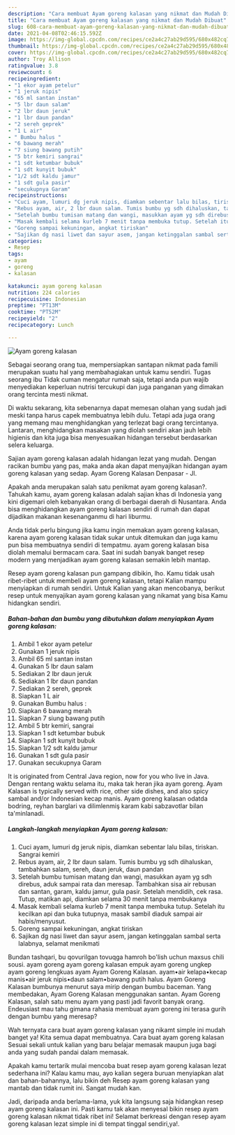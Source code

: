 ```yaml
---
description: "Cara membuat Ayam goreng kalasan yang nikmat dan Mudah Dibuat"
title: "Cara membuat Ayam goreng kalasan yang nikmat dan Mudah Dibuat"
slug: 608-cara-membuat-ayam-goreng-kalasan-yang-nikmat-dan-mudah-dibuat
date: 2021-04-08T02:46:15.592Z
image: https://img-global.cpcdn.com/recipes/ce2a4c27ab29d595/680x482cq70/ayam-goreng-kalasan-foto-resep-utama.jpg
thumbnail: https://img-global.cpcdn.com/recipes/ce2a4c27ab29d595/680x482cq70/ayam-goreng-kalasan-foto-resep-utama.jpg
cover: https://img-global.cpcdn.com/recipes/ce2a4c27ab29d595/680x482cq70/ayam-goreng-kalasan-foto-resep-utama.jpg
author: Troy Allison
ratingvalue: 3.8
reviewcount: 6
recipeingredient:
- "1 ekor ayam petelur"
- "1 jeruk nipis"
- "65 ml santan instan"
- "5 lbr daun salam"
- "2 lbr daun jeruk"
- "1 lbr daun pandan"
- "2 sereh geprek"
- "1 L air"
- " Bumbu halus "
- "6 bawang merah"
- "7 siung bawang putih"
- "5 btr kemiri sangrai"
- "1 sdt ketumbar bubuk"
- "1 sdt kunyit bubuk"
- "1/2 sdt kaldu jamur"
- "1 sdt gula pasir"
- "secukupnya Garam"
recipeinstructions:
- "Cuci ayam, lumuri dg jeruk nipis, diamkan sebentar lalu bilas, tiriskan. Sangrai kemiri"
- "Rebus ayam, air, 2 lbr daun salam. Tumis bumbu yg sdh dihaluskan, tambahkan salam, sereh, daun jeruk, daun pandan"
- "Setelah bumbu tumisan matang dan wangi, masukkan ayam yg sdh direbus, aduk sampai rata dan meresap. Tambahkan sisa air rebusan dan santan, garam, kaldu jamur, gula pasir. Setelah mendidih, cek rasa. Tutup, matikan api, diamkan selama 30 menit tanpa membukanya"
- "Masak kembali selama kurleb 7 menit tanpa membuka tutup. Setelah itu kecilkan api dan buka tutupnya, masak sambil diaduk sampai air habis/menyusut."
- "Goreng sampai kekuningan, angkat tiriskan"
- "Sajikan dg nasi liwet dan sayur asem, jangan ketinggalan sambal serta lalabnya, selamat menikmati"
categories:
- Resep
tags:
- ayam
- goreng
- kalasan

katakunci: ayam goreng kalasan 
nutrition: 224 calories
recipecuisine: Indonesian
preptime: "PT13M"
cooktime: "PT52M"
recipeyield: "2"
recipecategory: Lunch

---
```



![Ayam goreng kalasan](https://img-global.cpcdn.com/recipes/ce2a4c27ab29d595/680x482cq70/ayam-goreng-kalasan-foto-resep-utama.jpg)

Sebagai seorang orang tua, mempersiapkan santapan nikmat pada famili merupakan suatu hal yang membahagiakan untuk kamu sendiri. Tugas seorang ibu Tidak cuman mengatur rumah saja, tetapi anda pun wajib menyediakan keperluan nutrisi tercukupi dan juga panganan yang dimakan orang tercinta mesti nikmat.

Di waktu  sekarang, kita sebenarnya dapat memesan olahan yang sudah jadi meski tanpa harus capek membuatnya lebih dulu. Tetapi ada juga orang yang memang mau menghidangkan yang terlezat bagi orang tercintanya. Lantaran, menghidangkan masakan yang diolah sendiri akan jauh lebih higienis dan kita juga bisa menyesuaikan hidangan tersebut berdasarkan selera keluarga. 

Sajian ayam goreng kalasan adalah hidangan lezat yang mudah. Dengan racikan bumbu yang pas, maka anda akan dapat menyajikan hidangan ayam goreng kalasan yang sedap. Ayam Goreng Kalasan Denpasar - Jl.

Apakah anda merupakan salah satu penikmat ayam goreng kalasan?. Tahukah kamu, ayam goreng kalasan adalah sajian khas di Indonesia yang kini digemari oleh kebanyakan orang di berbagai daerah di Nusantara. Anda bisa menghidangkan ayam goreng kalasan sendiri di rumah dan dapat dijadikan makanan kesenanganmu di hari liburmu.

Anda tidak perlu bingung jika kamu ingin memakan ayam goreng kalasan, karena ayam goreng kalasan tidak sukar untuk ditemukan dan juga kamu pun bisa membuatnya sendiri di tempatmu. ayam goreng kalasan bisa diolah memalui bermacam cara. Saat ini sudah banyak banget resep modern yang menjadikan ayam goreng kalasan semakin lebih mantap.

Resep ayam goreng kalasan pun gampang dibikin, lho. Kamu tidak usah ribet-ribet untuk membeli ayam goreng kalasan, tetapi Kalian mampu menyiapkan di rumah sendiri. Untuk Kalian yang akan mencobanya, berikut resep untuk menyajikan ayam goreng kalasan yang nikamat yang bisa Kamu hidangkan sendiri.

<!--inarticleads1-->

##### Bahan-bahan dan bumbu yang dibutuhkan dalam menyiapkan Ayam goreng kalasan:

1. Ambil 1 ekor ayam petelur
1. Gunakan 1 jeruk nipis
1. Ambil 65 ml santan instan
1. Gunakan 5 lbr daun salam
1. Sediakan 2 lbr daun jeruk
1. Sediakan 1 lbr daun pandan
1. Sediakan 2 sereh, geprek
1. Siapkan 1 L air
1. Gunakan  Bumbu halus :
1. Siapkan 6 bawang merah
1. Siapkan 7 siung bawang putih
1. Ambil 5 btr kemiri, sangrai
1. Siapkan 1 sdt ketumbar bubuk
1. Siapkan 1 sdt kunyit bubuk
1. Siapkan 1/2 sdt kaldu jamur
1. Gunakan 1 sdt gula pasir
1. Gunakan secukupnya Garam


It is originated from Central Java region, now for you who live in Java. Dengan rentang waktu selama itu, maka tak heran jika ayam goreng. Ayam Kalasan is typically served with rice, other side dishes, and also spicy sambal and/or Indonesian kecap manis. Ayam goreng kalasan odatda bodring, reyhan barglari va dilimlenmiş karam kabi sabzavotlar bilan ta&#39;minlanadi. 

<!--inarticleads2-->

##### Langkah-langkah menyiapkan Ayam goreng kalasan:

1. Cuci ayam, lumuri dg jeruk nipis, diamkan sebentar lalu bilas, tiriskan. Sangrai kemiri
1. Rebus ayam, air, 2 lbr daun salam. Tumis bumbu yg sdh dihaluskan, tambahkan salam, sereh, daun jeruk, daun pandan
1. Setelah bumbu tumisan matang dan wangi, masukkan ayam yg sdh direbus, aduk sampai rata dan meresap. Tambahkan sisa air rebusan dan santan, garam, kaldu jamur, gula pasir. Setelah mendidih, cek rasa. Tutup, matikan api, diamkan selama 30 menit tanpa membukanya
1. Masak kembali selama kurleb 7 menit tanpa membuka tutup. Setelah itu kecilkan api dan buka tutupnya, masak sambil diaduk sampai air habis/menyusut.
1. Goreng sampai kekuningan, angkat tiriskan
1. Sajikan dg nasi liwet dan sayur asem, jangan ketinggalan sambal serta lalabnya, selamat menikmati


Bundan tashqari, bu qovurilgan tovuqga hamroh bo&#39;lish uchun maxsus chili sousi. ayam goreng ayam goreng kalasan empuk ayam goreng ungkep ayam goreng lengkuas ayam Ayam Goreng Kalasan. ayam•air kelapa•kecap manis•air jeruk nipis•daun salam•bawang putih halus. Ayam Goreng Kalasan bumbunya menurut saya mirip dengan bumbu baceman. Yang membedakan, Ayam Goreng Kalasan menggunakan santan. Ayam Goreng Kalasan, salah satu menu ayam yang pasti jadi favorit banyak orang. Endeusiast mau tahu gimana rahasia membuat ayam goreng ini terasa gurih dengan bumbu yang meresap? 

Wah ternyata cara buat ayam goreng kalasan yang nikamt simple ini mudah banget ya! Kita semua dapat membuatnya. Cara buat ayam goreng kalasan Sesuai sekali untuk kalian yang baru belajar memasak maupun juga bagi anda yang sudah pandai dalam memasak.

Apakah kamu tertarik mulai mencoba buat resep ayam goreng kalasan lezat sederhana ini? Kalau kamu mau, ayo kalian segera buruan menyiapkan alat dan bahan-bahannya, lalu bikin deh Resep ayam goreng kalasan yang mantab dan tidak rumit ini. Sangat mudah kan. 

Jadi, daripada anda berlama-lama, yuk kita langsung saja hidangkan resep ayam goreng kalasan ini. Pasti kamu tak akan menyesal bikin resep ayam goreng kalasan nikmat tidak ribet ini! Selamat berkreasi dengan resep ayam goreng kalasan lezat simple ini di tempat tinggal sendiri,ya!.

